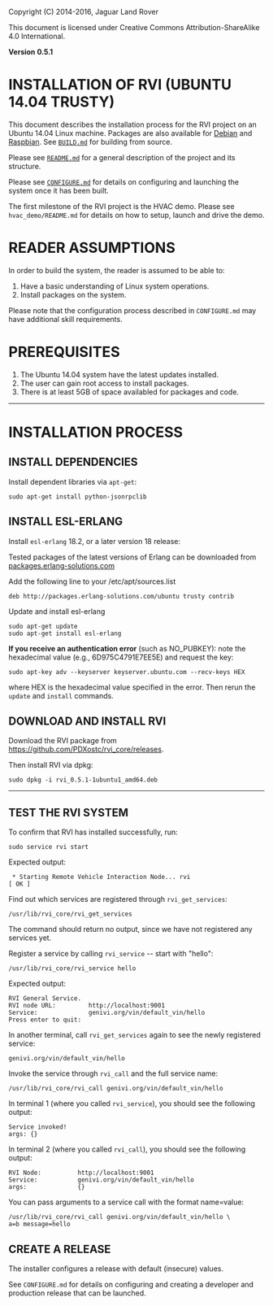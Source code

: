 Copyright (C) 2014-2016, Jaguar Land Rover

This document is licensed under Creative Commons
Attribution-ShareAlike 4.0 International.

**Version 0.5.1**

# INSTALLATION OF RVI (UBUNTU 14.04 TRUSTY) #

This document describes the installation process for the RVI project on 
an Ubuntu 14.04 Linux machine. Packages are also available for 
[Debian](BUILD_debian.md) and [Raspbian](BUILD_raspbian.md). 
See [```BUILD.md```](BUILD.md) for building from source.

Please see [```README.md```](README.md) for a general description of the project
and its structure.

Please see [```CONFIGURE.md```](CONFIGURE.md) for details on configuring and launching
the system once it has been built.

The first milestone of the RVI project is the HVAC demo. Please see
```hvac_demo/README.md``` for details on how to setup, launch and
drive the demo.

# READER ASSUMPTIONS #
In order to build the system, the reader is assumed to be able to:

1. Have a basic understanding of Linux system operations.
2. Install packages on the system.

Please note that the configuration process described in
```CONFIGURE.md``` may have additional skill requirements.

# PREREQUISITES #

1. The Ubuntu 14.04 system have the latest updates installed.
2. The user can gain root access to install packages.
3. There is at least 5GB of space availabled for packages and code.

----

<div class="pagebreak"></div>

# INSTALLATION PROCESS #

## INSTALL DEPENDENCIES ##

Install dependent libraries via `apt-get`:

    sudo apt-get install python-jsonrpclib

## INSTALL ESL-ERLANG ##

Install `esl-erlang` 18.2, or a later version 18 release:

Tested packages of the latest versions of Erlang can be downloaded from 
[packages.erlang-solutions.com](https://www.erlang-solutions.com/resources/download.html)

Add the following line to your /etc/apt/sources.list

    deb http://packages.erlang-solutions.com/ubuntu trusty contrib

Update and install esl-erlang

    sudo apt-get update
    sudo apt-get install esl-erlang

**If you receive an authentication error** (such as NO_PUBKEY): 
note the hexadecimal value (e.g., 6D975C4791E7EE5E) and request the key:

    sudo apt-key adv --keyserver keyserver.ubuntu.com --recv-keys HEX

where HEX is the hexadecimal value specified in the error. 
Then rerun the ```update``` and ```install``` commands.

## DOWNLOAD AND INSTALL RVI ##

Download the RVI package from https://github.com/PDXostc/rvi_core/releases. 

Then install RVI via dpkg:

    sudo dpkg -i rvi_0.5.1-1ubuntu1_amd64.deb

----

## TEST THE RVI SYSTEM ##

To confirm that RVI has installed successfully, run:

    sudo service rvi start

Expected output:

     * Starting Remote Vehicle Interaction Node... rvi                       [ OK ] 

Find out which services are registered through `rvi_get_services`:

    /usr/lib/rvi_core/rvi_get_services

The command should return no output, since we have not registered any services yet.

Register a service by calling `rvi_service` -- start with "hello":

    /usr/lib/rvi_core/rvi_service hello

Expected output:

    RVI General Service.
    RVI node URL:         http://localhost:9001
    Service:              genivi.org/vin/default_vin/hello
    Press enter to quit: 

In another terminal, call `rvi_get_services` again to see the newly registered service:

    genivi.org/vin/default_vin/hello

Invoke the service through `rvi_call` and the full service name:

    /usr/lib/rvi_core/rvi_call genivi.org/vin/default_vin/hello

In terminal 1 (where you called `rvi_service`), you should see the following output:

    Service invoked!
    args: {}

In terminal 2 (where you called `rvi_call`), you should see the following output:

    RVI Node:          http://localhost:9001
    Service:           genivi.org/vin/default_vin/hello
    args:              {}

You can pass arguments to a service call with the format name=value:

    /usr/lib/rvi_core/rvi_call genivi.org/vin/default_vin/hello \
    a=b message=hello

## CREATE A RELEASE ##

The installer configures a release with default (insecure) values.

See ```CONFIGURE.md``` for details on configuring and creating a
developer and production release that can be launched.

